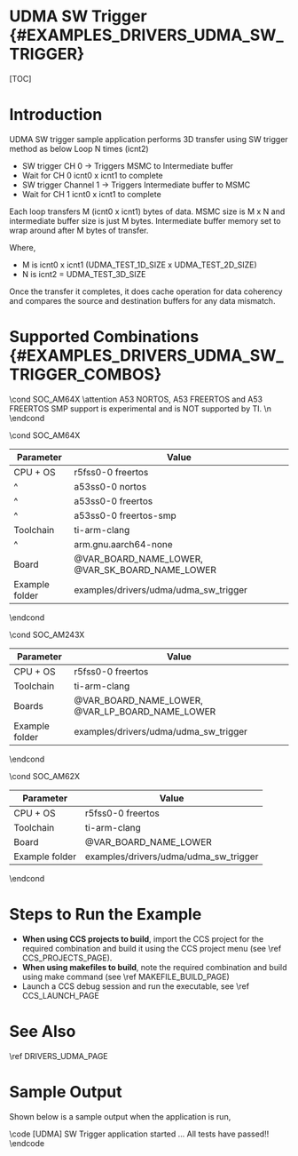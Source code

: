 # UDMA SW Trigger {#EXAMPLES_DRIVERS_UDMA_SW_TRIGGER}

[TOC]

# Introduction

UDMA SW trigger sample application performs 3D transfer using SW trigger method as below
Loop N times (icnt2)
- SW trigger CH 0 -> Triggers MSMC to Intermediate buffer
- Wait for CH 0 icnt0 x icnt1 to complete
- SW trigger Channel 1 -> Triggers Intermediate buffer to MSMC
- Wait for CH 1 icnt0 x icnt1 to complete

Each loop transfers M (icnt0 x icnt1) bytes of data.
MSMC size is M x N and intermediate buffer size is just M bytes.
Intermediate buffer memory set to wrap around after M bytes of transfer.

Where,
- M is icnt0 x icnt1 (UDMA_TEST_1D_SIZE x UDMA_TEST_2D_SIZE)
- N is icnt2 = UDMA_TEST_3D_SIZE

Once the transfer it completes, it does cache operation for data coherency
and compares the source and destination buffers for any data mismatch.

# Supported Combinations {#EXAMPLES_DRIVERS_UDMA_SW_TRIGGER_COMBOS}

\cond SOC_AM64X
\attention A53 NORTOS, A53 FREERTOS and A53 FREERTOS SMP support is experimental and is NOT supported by TI. \n
\endcond

\cond SOC_AM64X

 Parameter      | Value
 ---------------|-----------
 CPU + OS       | r5fss0-0 freertos
 ^              | a53ss0-0 nortos
 ^              | a53ss0-0 freertos
 ^              | a53ss0-0 freertos-smp
 Toolchain      | ti-arm-clang
 ^              | arm.gnu.aarch64-none
 Board          | @VAR_BOARD_NAME_LOWER, @VAR_SK_BOARD_NAME_LOWER
 Example folder | examples/drivers/udma/udma_sw_trigger

\endcond

\cond SOC_AM243X

 Parameter      | Value
 ---------------|-----------
 CPU + OS       | r5fss0-0 freertos
 Toolchain      | ti-arm-clang
 Boards         | @VAR_BOARD_NAME_LOWER, @VAR_LP_BOARD_NAME_LOWER
 Example folder | examples/drivers/udma/udma_sw_trigger

\endcond

\cond SOC_AM62X

 Parameter      | Value
 ---------------|-----------
 CPU + OS       | r5fss0-0 freertos
 Toolchain      | ti-arm-clang
 Board          | @VAR_BOARD_NAME_LOWER
 Example folder | examples/drivers/udma/udma_sw_trigger

\endcond

# Steps to Run the Example

- **When using CCS projects to build**, import the CCS project for the required combination
  and build it using the CCS project menu (see \ref CCS_PROJECTS_PAGE).
- **When using makefiles to build**, note the required combination and build using
  make command (see \ref MAKEFILE_BUILD_PAGE)
- Launch a CCS debug session and run the executable, see \ref CCS_LAUNCH_PAGE

# See Also

\ref DRIVERS_UDMA_PAGE

# Sample Output

Shown below is a sample output when the application is run,

\code
[UDMA] SW Trigger application started ...
All tests have passed!!
\endcode
